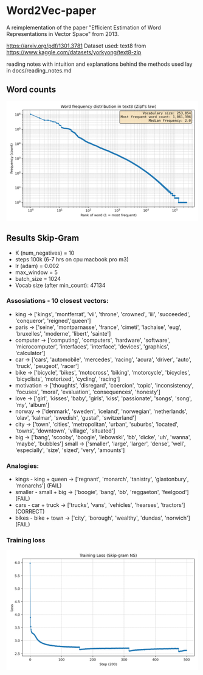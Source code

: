 # Word2Vec-paper
A reimplementation of the paper "Efficient Estimation of Word Representations in Vector Space" from 2013. 

https://arxiv.org/pdf/1301.3781 
Dataset used: text8 from https://www.kaggle.com/datasets/yorkyong/text8-zip

reading notes with intuition and explanations behind the methods used lay in docs/reading_notes.md

## Word counts
![Word freq](src/artifacts/word_freq_dist.png)

## Results Skip-Gram
- K (num_negatives) = 10
- steps 100k (6-7 hrs on cpu macbook pro m3)
- lr (adam) = 0.002
- max_window = 5
- batch_size = 1024
- Vocab size (after min_count): 47134

### Assosiations - 10 closest vectors:
- king → ['kings', 'montferrat', 'vii', 'throne', 'crowned', 'iii', 'succeeded', 'conqueror', 'reigned','queen']
- paris → ['seine', 'montparnasse', 'france', 'cimeti', 'lachaise', 'eug', 'bruxelles', 'moderne', 'libert', 'sainte']
- computer → ['computing', 'computers', 'hardware', 'software', 'microcomputer', 'interfaces', 'interface', 'devices', 'graphics', 'calculator']
- car → ['cars', 'automobile', 'mercedes', 'racing', 'acura', 'driver', 'auto', 'truck', 'peugeot', 'racer']
- bike → ['bicycle', 'bikes', 'motocross', 'biking', 'motorcycle', 'bicycles', 'bicyclists', 'motorized', 'cycling', 'racing']
- motivation → ['thoughts', 'disregard', 'coercion', 'topic', 'inconsistency', 'focuses', 'moral', 'evaluation', 'consequences', 'honesty']
- love → ['girl', 'kisses', 'baby', 'girls', 'kiss', 'passionate', 'songs', 'song', 'my', 'album']
- norway → ['denmark', 'sweden', 'iceland', 'norwegian', 'netherlands', 'olav', 'kalmar', 'swedish', 'gustaf', 'switzerland']
- city → ['town', 'cities', 'metropolitan', 'urban', 'suburbs', 'located', 'towns', 'downtown', 'village', 'situated']
- big → ['bang', 'scooby', 'boogie', 'lebowski', 'bb', 'dicke', 'uh', 'wanna', 'maybe', 'bubbles']
small → ['smaller', 'large', 'larger', 'dense', 'well', 'especially', 'size', 'sized', 'very', 'amounts']

### Analogies:
- kings - king + queen → ['regnant', 'monarch', 'tanistry', 'glastonbury', 'monarchs'] (FAIL)
- smaller - small + big → ['boogie', 'bang', 'bb', 'reggaeton', 'feelgood'] (FAIL)
- cars - car + truck → ['trucks', 'vans', 'vehicles', 'hearses', 'tractors'] (CORRECT)
- bikes - bike + town → ['city', 'borough', 'wealthy', 'dundas', 'norwich'] (FAIL)

### Training loss
![Training Loss](src/artifacts/training_loss.png)

